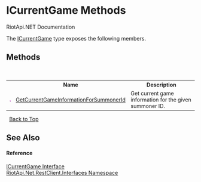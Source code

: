 # ICurrentGame Methods
RiotApi.NET Documentation 

The <a href="e3151200-bf88-bec4-34eb-b72b3943ebb5">ICurrentGame</a> type exposes the following members.


## Methods
&nbsp;<table><tr><th></th><th>Name</th><th>Description</th></tr><tr><td>![Public method](media/pubmethod.gif "Public method")</td><td><a href="d811ada4-059b-b6ad-4683-994d31daec29">GetCurrentGameInformationForSummonerId</a></td><td>
Get current game information for the given summoner ID.</td></tr></table>&nbsp;
<a href="#icurrentgame-methods">Back to Top</a>

## See Also


#### Reference
<a href="e3151200-bf88-bec4-34eb-b72b3943ebb5">ICurrentGame Interface</a><br /><a href="48cda41f-0d73-abf8-ab33-13ac48004c66">RiotApi.Net.RestClient.Interfaces Namespace</a><br />